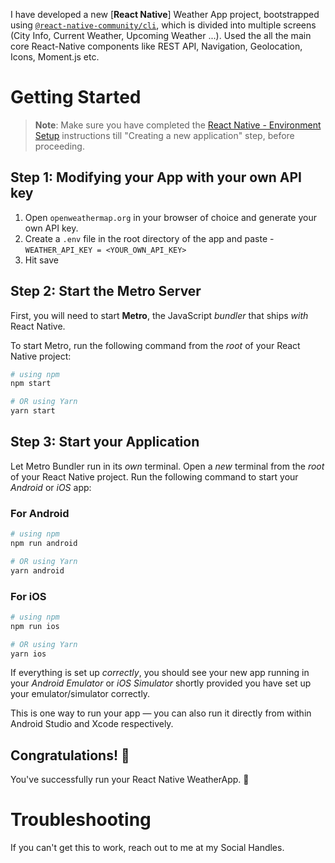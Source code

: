 I have developed a new [**React Native**] Weather App project, bootstrapped using [`@react-native-community/cli`](https://github.com/react-native-community/cli), which is divided into multiple screens (City Info, Current Weather, Upcoming Weather ...). Used the all the main core React-Native components like REST API, Navigation, Geolocation, Icons, Moment.js etc.

# Getting Started

>**Note**: Make sure you have completed the [React Native - Environment Setup](https://reactnative.dev/docs/environment-setup) instructions till "Creating a new application" step, before proceeding.

## Step 1: Modifying your App with your own API key

1. Open `openweathermap.org` in your browser of choice and generate your own API key.
2. Create a `.env` file in the root directory of the app and paste - `WEATHER_API_KEY = <YOUR_OWN_API_KEY>`
3. Hit save

## Step 2: Start the Metro Server

First, you will need to start **Metro**, the JavaScript _bundler_ that ships _with_ React Native.

To start Metro, run the following command from the _root_ of your React Native project:

```bash
# using npm
npm start

# OR using Yarn
yarn start
```

## Step 3: Start your Application

Let Metro Bundler run in its _own_ terminal. Open a _new_ terminal from the _root_ of your React Native project. Run the following command to start your _Android_ or _iOS_ app:

### For Android

```bash
# using npm
npm run android

# OR using Yarn
yarn android
```

### For iOS

```bash
# using npm
npm run ios

# OR using Yarn
yarn ios
```

If everything is set up _correctly_, you should see your new app running in your _Android Emulator_ or _iOS Simulator_ shortly provided you have set up your emulator/simulator correctly.

This is one way to run your app — you can also run it directly from within Android Studio and Xcode respectively.


## Congratulations! :tada:

You've successfully run your React Native WeatherApp. :partying_face:

# Troubleshooting

If you can't get this to work, reach out to me at my Social Handles.
